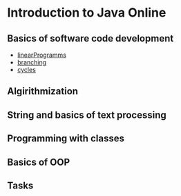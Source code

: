 # Introduction to Java Online
## Basics of software code development
- [linearProgramms](https://github.com/Hakimbek/Introduction-to-Java-Online/tree/master/1_Basics_of_software_code_development/src/linearPrograms)
- [branching](https://github.com/Hakimbek/Introduction-to-Java-Online/tree/master/1_Basics_of_software_code_development/src/branching)
- [cycles](https://github.com/Hakimbek/Introduction-to-Java-Online/tree/master/1_Basics_of_software_code_development/src/cycles)
## Algirithmization
## String and basics of text processing
## Programming with classes
## Basics of OOP
## Tasks
